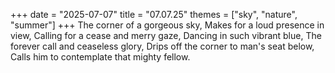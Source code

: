 +++
date = "2025-07-07"
title = "07.07.25"
themes = ["sky", "nature", "summer"]
+++
The corner of a gorgeous sky,
Makes for a loud presence in view,
Calling for a cease and merry gaze,
Dancing in such vibrant blue,
The forever call and ceaseless glory,
Drips off the corner to man's seat below,
Calls him to contemplate that mighty fellow.
